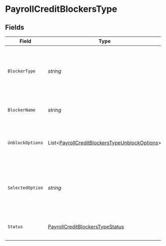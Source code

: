 # PayrollCreditBlockersType


## Fields

| Field                                                                                                               | Type                                                                                                                | Required                                                                                                            | Description                                                                                                         |
| ------------------------------------------------------------------------------------------------------------------- | ------------------------------------------------------------------------------------------------------------------- | ------------------------------------------------------------------------------------------------------------------- | ------------------------------------------------------------------------------------------------------------------- |
| `BlockerType`                                                                                                       | *string*                                                                                                            | :heavy_minus_sign:                                                                                                  | The type of blocker that's blocking the payment from being credited.                                                |
| `BlockerName`                                                                                                       | *string*                                                                                                            | :heavy_minus_sign:                                                                                                  | The name of the credit blocker.                                                                                     |
| `UnblockOptions`                                                                                                    | List<[PayrollCreditBlockersTypeUnblockOptions](../../Models/Components/PayrollCreditBlockersTypeUnblockOptions.md)> | :heavy_minus_sign:                                                                                                  | The available options to unblock a credit blocker.                                                                  |
| `SelectedOption`                                                                                                    | *string*                                                                                                            | :heavy_minus_sign:                                                                                                  | The unblock option that's been selected to resolve the credit blocker.                                              |
| `Status`                                                                                                            | [PayrollCreditBlockersTypeStatus](../../Models/Components/PayrollCreditBlockersTypeStatus.md)                       | :heavy_minus_sign:                                                                                                  | The status of the credit blocker                                                                                    |